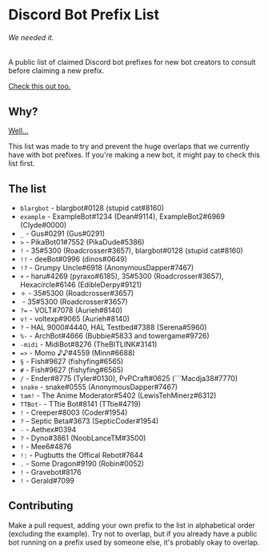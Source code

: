 # Discord Bot Prefix List
###### We needed it.

A public list of claimed Discord bot prefixes for new bot creators to consult before claiming a new prefix.

[Check this out too.](https://github.com/TheCrossroads/discord-guides/blob/master/developer/bot-best-practices.md#prefixes-and-chat-responses "The Crossroads Bot Best Practices Guide: Prefixes and Chat Responses")

## Why?
[Well...](https://camo.githubusercontent.com/5e22ed62512ab888944791ca572cf9ba2ec27262/687474703a2f2f692e696d6775722e636f6d2f476762425650532e676966 "wake me up")

This list was made to try and prevent the huge overlaps that we currently have with bot prefixes. If you're making a new bot, it might pay to check this list first.

## The list
- `blargbot` - blargbot#0128 (stupid cat#8160)
- `example` - ExampleBot#1234 (Dean#9114), ExampleBot2#6969 (Clyde#0000)
- `_` - Gus#0291 (Gus#0291)
- `>` - PikaBot01#7552 (PikaDude#5386)
- `!` - 35#5300 (Roadcrosser#3657), blargbot#0128 (stupid cat#8160)
- `!!` - deeBot#0996 (dinos#0649)
- `!?` - Grumpy Uncle#6918 (AnonymousDapper#7467)
- `+` - haru#4269 (pyraxo#6185), 35#5300 (Roadcrosser#3657), Hexacircle#6146 (EdibleDerpy#9121)
- `＋` - 35#5300 (Roadcrosser#3657)
- `​` - 35#5300 (Roadcrosser#3657)
- `?=` - VOLT#7078 (Aurieh#8140)
- `v!` - voltexp#9065 (Aurieh#8140)
- `?` - HAL 9000#4440, HAL Testbed#7388 (Serena#5960)
- `%-` - ArchBot#4666 (Bubbie#5833 and towergame#9726)
- `-midi` - MidiBot#8276 (TheBITLINK#3141)
- `=>` - Momo ♪♪#4559 (Minn#6688)
- `§` - Fish#9627 (fishyfing#6565)
- `#` - Fish#9627 (fishyfing#6565)
- `/` - Ender#8775 (Tyler#0130), PvPCraft#0625 (\`\`\`Macdja38#7770)
- `snake` - snake#0555 (AnonymousDapper#7467)
- `tam!` - The Anime Moderator#5402 (LewisTehMinerz#6312)
- `TTBot-` - TTtie Bot#8141 (TTtie#4719)
- `!` - Creeper#8003 (Coder#1954)
- `?` - Septic Beta#3673 (SepticCoder#1954)
- `-` - Aethex#0394 
- `?` - Dyno#3861 (NoobLanceTM#3500)
- `!` - Mee6#4876 
- `!:` - Pugbutts the Offical Rebot#7644
- `.` - Some Dragon#9190 (Robin#0052)
- `!` - Gravebot#8176
- `!` - Gerald#7099

## Contributing
Make a pull request, adding your own prefix to the list in alphabetical order (excluding the example). Try not to overlap, but if you already have a public bot running on a prefix used by someone else, it's probably okay to overlap.
